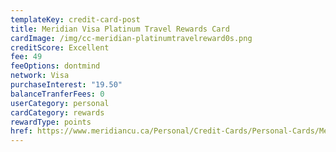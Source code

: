 ```yaml
---
templateKey: credit-card-post
title: Meridian Visa Platinum Travel Rewards Card
cardImage: /img/cc-meridian-platinumtravelreward0s.png
creditScore: Excellent
fee: 49
feeOptions: dontmind
network: Visa
purchaseInterest: "19.50"
balanceTranferFees: 0
userCategory: personal
cardCategory: rewards
rewardType: points
href: https://www.meridiancu.ca/Personal/Credit-Cards/Personal-Cards/Meridian-Visa-Platinum-Travel-Rewards-Card.aspx
---
```

